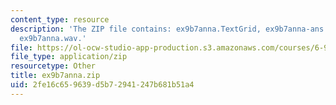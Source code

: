 ```yaml
---
content_type: resource
description: 'The ZIP file contains: ex9b7anna.TextGrid, ex9b7anna-ans.TextGrid, and
  ex9b7anna.wav.'
file: https://ol-ocw-studio-app-production.s3.amazonaws.com/courses/6-911-transcribing-prosodic-structure-of-spoken-utterances-with-tobi-january-iap-2006/2fe16c659639d5b72941247b681b51a4_ex9b7anna.zip
file_type: application/zip
resourcetype: Other
title: ex9b7anna.zip
uid: 2fe16c65-9639-d5b7-2941-247b681b51a4
---
```

